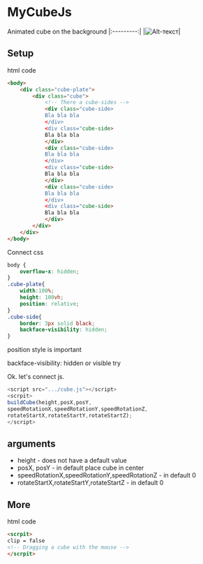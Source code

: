 # MyCubeJs
 Animated cube on the background
 |:---------:|
 |![Alt-текст](https://i.ibb.co/BVRrzBH/2021-08-02-192045.png "Cube")|

## Setup

html code

```html
<body>
    <div class="cube-plate">
        <div class="cube">
            <!-- There a cube-sides -->
            <div class="cube-side> 
            Bla bla bla
            </div>
            <div class="cube-side> 
            Bla bla bla
            </div>
            <div class="cube-side> 
            Bla bla bla
            </div>
            <div class="cube-side> 
            Bla bla bla
            </div>
            <div class="cube-side> 
            Bla bla bla
            </div>
            <div class="cube-side> 
            Bla bla bla
            </div>
        </div>
    </div>
</body>
```

Connect css

```css
body {
    overflow-x: hidden;
}
.cube-plate{
    width:100%;   
    height: 100vh;
    position: relative;
}
.cube-side{
    border: 3px solid black;
    backface-visibility: hidden;
}
```
position style is important

backface-visibility: hidden or visible try

Ok. let's connect js.

```js
<script src=".../cube.js"></script>
<scrpit>
buildCube(height,posX,posY,
speedRotationX,speedRotationY,speedRotationZ,
rotateStartX,rotateStartY,rotateStartZ);
</script>
```

## arguments
+ height - does not have a default value
+ posX, posY - in default place cube in center
+ speedRotationX,speedRotationY,speedRotationZ - in default 0
+ rotateStartX,rotateStartY,rotateStartZ - in default 0

## More

html code

```html
<scrpit>
clip = false 
<!-- Dragging a cube with the mouse -->
</scrpit>
```

